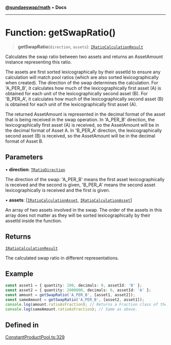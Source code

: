 [**@sundaeswap/math**](../../../README.md) • **Docs**

***

# Function: getSwapRatio()

> **getSwapRatio**(`direction`, `assets`): [`IRatioCalculationResult`](../../SharedPoolMath/interfaces/IRatioCalculationResult.md)

Calculates the swap ratio between two assets and returns an AssetAmount instance representing this ratio.

The assets are first sorted lexicographically by their assetId to ensure any calculation will match
pool ratios (which are also sorted lexicographically when created). The direction of the swap determines the calculation.
For 'A_PER_B', it calculates how much of the lexicographically first asset (A) is obtained for each unit of the
lexicographically second asset (B). For 'B_PER_A', it calculates how much of the lexicographically second asset (B)
is obtained for each unit of the lexicographically first asset (A).

The returned AssetAmount is represented in the decimal format of the asset that is being received in the swap operation.
In 'A_PER_B' direction, the lexicographically first asset (A) is received, so the AssetAmount will be in the decimal format
of Asset A. In 'B_PER_A' direction, the lexicographically second asset (B) is received, so the AssetAmount will be in the decimal format of Asset B.

## Parameters

• **direction**: [`TRatioDirection`](../../SharedPoolMath/type-aliases/TRatioDirection.md)

The direction of the swap: 'A_PER_B' means the first asset lexicographically is received and the second is given, 'B_PER_A' means the second asset lexicographically is received and the first is given.

• **assets**: [[`IRatioCalculationAsset`](../../SharedPoolMath/interfaces/IRatioCalculationAsset.md), [`IRatioCalculationAsset`](../../SharedPoolMath/interfaces/IRatioCalculationAsset.md)]

An array of two assets involved in the swap. The order of the assets in this array does not matter as they will be sorted lexicographically by their assetId inside the function.

## Returns

[`IRatioCalculationResult`](../../SharedPoolMath/interfaces/IRatioCalculationResult.md)

The calculated swap ratio in different representations.

## Example

```ts
const asset1 = { quantity: 100, decimals: 0, assetId: 'B' };
const asset2 = { quantity: 2000000, decimals: 6, assetId: 'A' };
const amount = getSwapRatio('A_PER_B', [asset1, asset2]);
const sameAmount = getSwapRatio('A_PER_B', [asset2, asset1]);
console.log(amount.ratioAsFraction); // Returns a Fraction class of the ratio.
console.log(sameAmount.ratioAsFraction); // Same as above.
```

## Defined in

[ConstantProductPool.ts:329](https://github.com/SundaeSwap-finance/sundae-sdk/blob/main/packages/math/src/PoolMath/ConstantProductPool.ts#L329)
